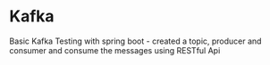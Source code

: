 # Kafka
Basic Kafka Testing with spring boot - created a topic, producer and consumer and consume the messages using RESTful Api
